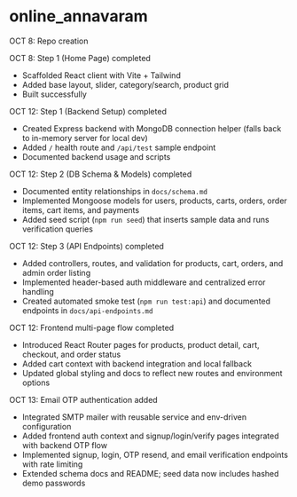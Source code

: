 ﻿# online_annavaram

OCT 8: Repo creation

OCT 8: Step 1 (Home Page) completed
- Scaffolded React client with Vite + Tailwind
- Added base layout, slider, category/search, product grid
- Built successfully

OCT 12: Step 1 (Backend Setup) completed
- Created Express backend with MongoDB connection helper (falls back to in-memory server for local dev)
- Added `/` health route and `/api/test` sample endpoint
- Documented backend usage and scripts

OCT 12: Step 2 (DB Schema & Models) completed
- Documented entity relationships in `docs/schema.md`
- Implemented Mongoose models for users, products, carts, orders, order items, cart items, and payments
- Added seed script (`npm run seed`) that inserts sample data and runs verification queries

OCT 12: Step 3 (API Endpoints) completed
- Added controllers, routes, and validation for products, cart, orders, and admin order listing
- Implemented header-based auth middleware and centralized error handling
- Created automated smoke test (`npm run test:api`) and documented endpoints in `docs/api-endpoints.md`

OCT 12: Frontend multi-page flow completed
- Introduced React Router pages for products, product detail, cart, checkout, and order status
- Added cart context with backend integration and local fallback
- Updated global styling and docs to reflect new routes and environment options

OCT 13: Email OTP authentication added
- Integrated SMTP mailer with reusable service and env-driven configuration
- Added frontend auth context and signup/login/verify pages integrated with backend OTP flow
- Implemented signup, login, OTP resend, and email verification endpoints with rate limiting
- Extended schema docs and README; seed data now includes hashed demo passwords
